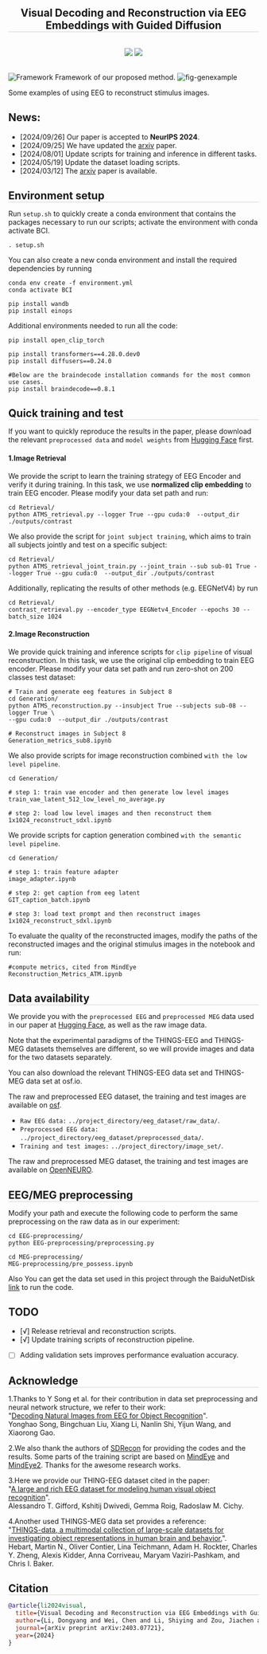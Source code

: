 <div align="center">

<h2 style="border-bottom: 1px solid lightgray;">Visual Decoding and Reconstruction via EEG Embeddings with Guided Diffusion</h2>

<!-- Badges and Links Section -->
<div style="display: flex; align-items: center; justify-content: center;">

<p align="center">
  <a href="#">
  <p align="center">
    <a href='https://arxiv.org/pdf/2403.07721'><img src='http://img.shields.io/badge/Paper-arxiv.2403.07721-B31B1B.svg'></a>
    <a href='https://huggingface.co/datasets/LidongYang/EEG_Image_decode/tree/main'><img src='https://img.shields.io/badge/EEG Image decode-%F0%9F%A4%97%20Hugging%20Face-blue'></a>
  </p>
</p>


</div>

<br/>

</div>

<!-- 
<img src="bs=16_test_acc.png" alt="Framework" style="max-width: 90%; height: auto;"/> -->
<!-- 
<img src="test_acc.png" alt="Framework" style="max-width: 90%; height: auto;"/> -->

<!-- As the training epochs increases, the test set accuracy of different methods. (Top: batchsize is 16. Bottom: batchsize is 1024) -->

<!-- 
<img src="temporal_analysis.png" alt="Framework" style="max-width: 90%; height: auto;"/>
Examples of growing window image reconstruction with 5 different random seeds. -->


<img src="fig-framework.png" alt="Framework" style="max-width: 100%; height: auto;"/>
Framework of our proposed method.




<!--  -->
<img src="fig-genexample.png" alt="fig-genexample" style="max-width: 90%; height: auto;"/>  

Some examples of using EEG to reconstruct stimulus images.


## News:
- [2024/09/26] Our paper is accepted to **NeurIPS 2024**.
- [2024/09/25] We have updated the [arxiv](https://arxiv.org/abs/2403.07721) paper.
- [2024/08/01] Update scripts for training and inference in different tasks.
- [2024/05/19] Update the dataset loading scripts.
- [2024/03/12] The [arxiv](https://arxiv.org/abs/2403.07721) paper is available.


<!-- ## Environment setup -->
<h2 style="border-bottom: 1px solid lightgray; margin-bottom: 5px;">Environment setup</h2>

Run ``setup.sh`` to quickly create a conda environment that contains the packages necessary to run our scripts; activate the environment with conda activate BCI.




```
. setup.sh
```
You can also create a new conda environment and install the required dependencies by running
```
conda env create -f environment.yml
conda activate BCI

pip install wandb
pip install einops
```
Additional environments needed to run all the code:
```
pip install open_clip_torch

pip install transformers==4.28.0.dev0
pip install diffusers==0.24.0

#Below are the braindecode installation commands for the most common use cases.
pip install braindecode==0.8.1
```
<!-- ## Quick training and test  -->
<h2 style="border-bottom: 1px solid lightgray; margin-bottom: 5px;">Quick training and test</h2>

If you want to quickly reproduce the results in the paper, please download the relevant ``preprocessed data`` and ``model weights`` from [Hugging Face](https://huggingface.co/datasets/LidongYang/EEG_Image_decode) first.
#### 1.Image Retrieval
We provide the script to learn the training strategy of EEG Encoder and verify it during training. In this task, we use **normalized clip embedding** to train EEG encoder. Please modify your data set path and run:
```
cd Retrieval/
python ATMS_retrieval.py --logger True --gpu cuda:0  --output_dir ./outputs/contrast
```
We also provide the script for ``joint subject training``, which aims to train all subjects jointly and test on a specific subject:
```
cd Retrieval/
python ATMS_retrieval_joint_train.py --joint_train --sub sub-01 True --logger True --gpu cuda:0  --output_dir ./outputs/contrast
```

Additionally, replicating the results of other methods (e.g. EEGNetV4) by run
```
cd Retrieval/
contrast_retrieval.py --encoder_type EEGNetv4_Encoder --epochs 30 --batch_size 1024
```

#### 2.Image Reconstruction
We provide quick training and inference scripts for ``clip pipeline`` of visual reconstruction. In this task, we use the original clip embedding to train EEG encoder. Please modify your data set path and run zero-shot on 200 classes test dataset:
```
# Train and generate eeg features in Subject 8
cd Generation/
python ATMS_reconstruction.py --insubject True --subjects sub-08 --logger True \
--gpu cuda:0  --output_dir ./outputs/contrast
```

```
# Reconstruct images in Subject 8
Generation_metrics_sub8.ipynb
```

We also provide scripts for image reconstruction combined ``with the low level pipeline``.
```
cd Generation/

# step 1: train vae encoder and then generate low level images
train_vae_latent_512_low_level_no_average.py

# step 2: load low level images and then reconstruct them
1x1024_reconstruct_sdxl.ipynb
```


We provide scripts for caption generation combined ``with the semantic level pipeline``.
```
cd Generation/

# step 1: train feature adapter
image_adapter.ipynb

# step 2: get caption from eeg latent
GIT_caption_batch.ipynb

# step 3: load text prompt and then reconstruct images
1x1024_reconstruct_sdxl.ipynb
```

To evaluate the quality of the reconstructed images, modify the paths of the reconstructed images and the original stimulus images in the notebook and run:
```
#compute metrics, cited from MindEye
Reconstruction_Metrics_ATM.ipynb
```

<!-- ## Data availability -->
<h2 style="border-bottom: 1px solid lightgray; margin-bottom: 5px;">Data availability</h2>

We provide you with the ``preprocessed EEG`` and ``preprocessed MEG`` data used in our paper at [Hugging Face](https://huggingface.co/datasets/LidongYang/EEG_Image_decode), as well as the raw image data.


Note that the experimental paradigms of the THINGS-EEG and THINGS-MEG datasets themselves are different, so we will provide images and data for the two datasets separately.

You can also download the relevant THINGS-EEG data set and THINGS-MEG data set at osf.io.

The raw and preprocessed EEG dataset, the training and test images are available on [osf](https://osf.io/3jk45/).
- ``Raw EEG data:`` `../project_directory/eeg_dataset/raw_data/`.
- ``Preprocessed EEG data:`` `../project_directory/eeg_dataset/preprocessed_data/`.
- ``Training and test images:`` `../project_directory/image_set/`.


The raw and preprocessed MEG dataset, the training and test images are available on [OpenNEURO](https://openneuro.org/datasets/ds004212/versions/2.0.0).





<!-- ## EEG/MEG preprocessing -->
<h2 style="border-bottom: 1px solid lightgray; margin-bottom: 5px;">EEG/MEG preprocessing</h2>


Modify your path and execute the following code to perform the same preprocessing on the raw data as in our experiment:
```
cd EEG-preprocessing/
python EEG-preprocessing/preprocessing.py
```

```
cd MEG-preprocessing/
MEG-preprocessing/pre_possess.ipynb
```
Also You can get the data set used in this project through the BaiduNetDisk [link](https://pan.baidu.com/s/1-1hgpoi4nereLVqE4ylE_g?pwd=nid5) to run the code.

## TODO
- [√] Release retrieval and reconstruction scripts.
- [√] Update training scripts of reconstruction pipeline.
- [ ] Adding validation sets improves performance evaluation accuracy.



<!-- ## Acknowledge -->
<h2 style="border-bottom: 1px solid lightgray; margin-bottom: 5px;">Acknowledge</h2>

1.Thanks to Y Song et al. for their contribution in data set preprocessing and neural network structure, we refer to their work:</br>"[Decoding Natural Images from EEG for Object Recognition](https://arxiv.org/pdf/2308.13234.pdf)".</br> Yonghao Song, Bingchuan Liu, Xiang Li, Nanlin Shi, Yijun Wang, and Xiaorong Gao. 

2.We also thank the authors of [SDRecon](https://github.com/yu-takagi/StableDiffusionReconstruction) for providing the codes and the results. Some parts of the training script are based on [MindEye](https://medarc-ai.github.io/mindeye/) and [MindEye2](https://github.com/MedARC-AI/MindEyeV2). Thanks for the awesome research works.

3.Here we provide our THING-EEG dataset cited in the paper:</br>"[A large and rich EEG dataset for modeling human visual object recognition](https://www.sciencedirect.com/science/article/pii/S1053811922008758?via%3Dihub)".</br>
Alessandro T. Gifford, Kshitij Dwivedi, Gemma Roig, Radoslaw M. Cichy.


4.Another used THINGS-MEG data set provides a reference:</br>"[THINGS-data, a multimodal collection of large-scale datasets for investigating object representations in human brain and behavior.](https://elifesciences.org/articles/82580.pdf)".</br> Hebart, Martin N., Oliver Contier, Lina Teichmann, Adam H. Rockter, Charles Y. Zheng, Alexis Kidder, Anna Corriveau, Maryam Vaziri-Pashkam, and Chris I. Baker.



<!-- ## Citation -->
<h2 style="border-bottom: 1px solid lightgray; margin-bottom: 5px;">Citation</h2>

```bibtex
@article{li2024visual,
  title={Visual Decoding and Reconstruction via EEG Embeddings with Guided Diffusion},
  author={Li, Dongyang and Wei, Chen and Li, Shiying and Zou, Jiachen and Liu, Quanying},
  journal={arXiv preprint arXiv:2403.07721},
  year={2024}
}
```
